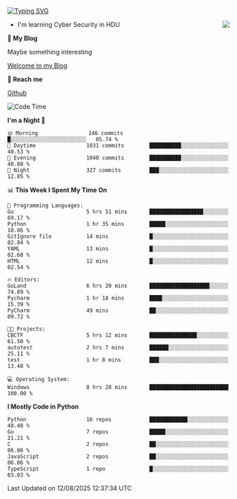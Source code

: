 [![Typing SVG](https://readme-typing-svg.herokuapp.com?font=Fira+Code&pause=1000&random=false&width=450&height=60&lines=Hello+%F0%9F%91%8B%F0%9F%8F%BB;I'm+JBNRZ)](https://git.io/typing-svg)

<a href="#">
  <img align="right" src="https://github-readme-stats.vercel.app/api?username=JBNRZ&show_icons=true&bg_color=15,f2f7fd,E0EAFC" />
</a>

- I'm learning Cyber Security in HDU

 **🌱 My Blog**

Maybe something interesting

[Welcome to my Blog](https://jbnrz.com.cn/)

 **💬 Reach me** 

[Github](https://github.com/JBNRZ)


<!--START_SECTION:waka-->
![Code Time](http://img.shields.io/badge/Code%20Time-1%2C366%20hrs%2010%20mins-blue)

**I'm a Night 🦉** 

```text
🌞 Morning                146 commits         █░░░░░░░░░░░░░░░░░░░░░░░░   05.74 % 
🌆 Daytime                1031 commits        ██████████░░░░░░░░░░░░░░░   40.53 % 
🌃 Evening                1040 commits        ██████████░░░░░░░░░░░░░░░   40.88 % 
🌙 Night                  327 commits         ███░░░░░░░░░░░░░░░░░░░░░░   12.85 % 
```


📊 **This Week I Spent My Time On** 

```text
💬 Programming Languages: 
Go                       5 hrs 51 mins       █████████████████░░░░░░░░   69.17 % 
Python                   1 hr 35 mins        █████░░░░░░░░░░░░░░░░░░░░   18.86 % 
GitIgnore file           14 mins             █░░░░░░░░░░░░░░░░░░░░░░░░   02.84 % 
YAML                     13 mins             █░░░░░░░░░░░░░░░░░░░░░░░░   02.68 % 
HTML                     12 mins             █░░░░░░░░░░░░░░░░░░░░░░░░   02.54 % 

🔥 Editors: 
GoLand                   6 hrs 20 mins       ███████████████████░░░░░░   74.89 % 
Pycharm                  1 hr 18 mins        ████░░░░░░░░░░░░░░░░░░░░░   15.39 % 
PyCharm                  49 mins             ██░░░░░░░░░░░░░░░░░░░░░░░   09.72 % 

🐱‍💻 Projects: 
CBCTF                    5 hrs 12 mins       ███████████████░░░░░░░░░░   61.50 % 
autotest                 2 hrs 7 mins        ██████░░░░░░░░░░░░░░░░░░░   25.11 % 
test                     1 hr 8 mins         ███░░░░░░░░░░░░░░░░░░░░░░   13.40 % 

💻 Operating System: 
Windows                  8 hrs 28 mins       █████████████████████████   100.00 % 
```

**I Mostly Code in Python** 

```text
Python                   16 repos            ████████████░░░░░░░░░░░░░   48.48 % 
Go                       7 repos             █████░░░░░░░░░░░░░░░░░░░░   21.21 % 
C                        2 repos             ██░░░░░░░░░░░░░░░░░░░░░░░   06.06 % 
JavaScript               2 repos             ██░░░░░░░░░░░░░░░░░░░░░░░   06.06 % 
TypeScript               1 repo              █░░░░░░░░░░░░░░░░░░░░░░░░   03.03 % 
```




 Last Updated on 12/08/2025 12:37:34 UTC
<!--END_SECTION:waka-->
